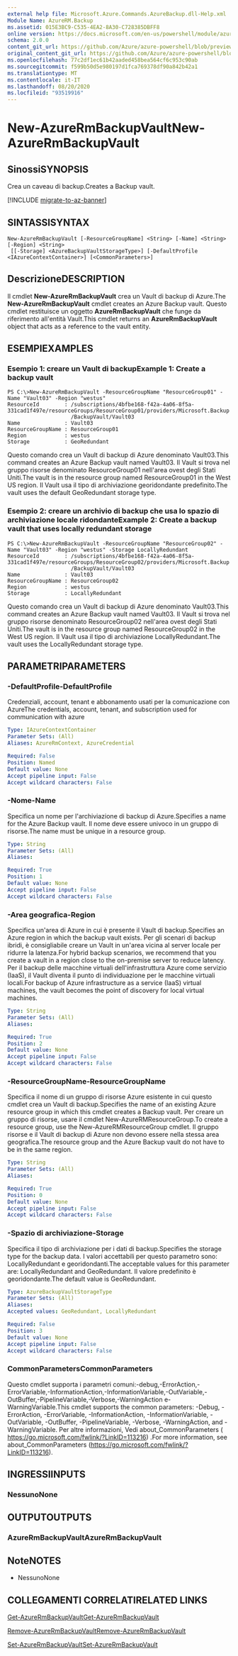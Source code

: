 ```yaml
---
external help file: Microsoft.Azure.Commands.AzureBackup.dll-Help.xml
Module Name: AzureRM.Backup
ms.assetid: 015E3BC9-C535-4EA2-8A30-C728385DBFF8
online version: https://docs.microsoft.com/en-us/powershell/module/azurerm.backup/new-azurermbackupvault
schema: 2.0.0
content_git_url: https://github.com/Azure/azure-powershell/blob/preview/src/ResourceManager/AzureBackup/Commands.AzureBackup/help/New-AzureRmBackupVault.md
original_content_git_url: https://github.com/Azure/azure-powershell/blob/preview/src/ResourceManager/AzureBackup/Commands.AzureBackup/help/New-AzureRmBackupVault.md
ms.openlocfilehash: 77c2df1ec61b42aaded458bea564cf6c953c90ab
ms.sourcegitcommit: f599b50d5e980197d1fca769378df90a842b42a1
ms.translationtype: MT
ms.contentlocale: it-IT
ms.lasthandoff: 08/20/2020
ms.locfileid: "93519916"
---
```

# <span data-ttu-id="52573-101">New-AzureRmBackupVault</span><span class="sxs-lookup"><span data-stu-id="52573-101">New-AzureRmBackupVault</span></span>

## <span data-ttu-id="52573-102">Sinossi</span><span class="sxs-lookup"><span data-stu-id="52573-102">SYNOPSIS</span></span>
<span data-ttu-id="52573-103">Crea un caveau di backup.</span><span class="sxs-lookup"><span data-stu-id="52573-103">Creates a Backup vault.</span></span>

[!INCLUDE [migrate-to-az-banner](../../includes/migrate-to-az-banner.md)]

## <span data-ttu-id="52573-104">SINTASSI</span><span class="sxs-lookup"><span data-stu-id="52573-104">SYNTAX</span></span>

```
New-AzureRmBackupVault [-ResourceGroupName] <String> [-Name] <String> [-Region] <String>
 [[-Storage] <AzureBackupVaultStorageType>] [-DefaultProfile <IAzureContextContainer>] [<CommonParameters>]
```

## <span data-ttu-id="52573-105">Descrizione</span><span class="sxs-lookup"><span data-stu-id="52573-105">DESCRIPTION</span></span>
<span data-ttu-id="52573-106">Il cmdlet **New-AzureRmBackupVault** crea un Vault di backup di Azure.</span><span class="sxs-lookup"><span data-stu-id="52573-106">The **New-AzureRmBackupVault** cmdlet creates an Azure Backup vault.</span></span>
<span data-ttu-id="52573-107">Questo cmdlet restituisce un oggetto **AzureRmBackupVault** che funge da riferimento all'entità Vault.</span><span class="sxs-lookup"><span data-stu-id="52573-107">This cmdlet returns an **AzureRmBackupVault** object that acts as a reference to the vault entity.</span></span>

## <span data-ttu-id="52573-108">ESEMPI</span><span class="sxs-lookup"><span data-stu-id="52573-108">EXAMPLES</span></span>

### <span data-ttu-id="52573-109">Esempio 1: creare un Vault di backup</span><span class="sxs-lookup"><span data-stu-id="52573-109">Example 1: Create a backup vault</span></span>
```
PS C:\>New-AzureRmBackupVault -ResourceGroupName "ResourceGroup01" -Name "Vault03" -Region "westus"
ResourceId        : /subscriptions/4bfbe168-f42a-4a06-8f5a-331cad1f497e/resourceGroups/ResourceGroup01/providers/Microsoft.Backup
                    /BackupVault/Vault03
Name              : Vault03
ResourceGroupName : ResourceGroup01
Region            : westus
Storage           : GeoRedundant
```

<span data-ttu-id="52573-110">Questo comando crea un Vault di backup di Azure denominato Vault03.</span><span class="sxs-lookup"><span data-stu-id="52573-110">This command creates an Azure Backup vault named Vault03.</span></span>
<span data-ttu-id="52573-111">Il Vault si trova nel gruppo risorse denominato ResourceGroup01 nell'area ovest degli Stati Uniti.</span><span class="sxs-lookup"><span data-stu-id="52573-111">The vault is in the resource group named ResourceGroup01 in the West US region.</span></span>
<span data-ttu-id="52573-112">Il Vault usa il tipo di archiviazione georidondante predefinito.</span><span class="sxs-lookup"><span data-stu-id="52573-112">The vault uses the default GeoRedundant storage type.</span></span>

### <span data-ttu-id="52573-113">Esempio 2: creare un archivio di backup che usa lo spazio di archiviazione locale ridondante</span><span class="sxs-lookup"><span data-stu-id="52573-113">Example 2: Create a backup vault that uses locally redundant storage</span></span>
```
PS C:\>New-AzureRmBackupVault -ResourceGroupName "ResourceGroup02" -Name "Vault03" -Region "westus" -Storage LocallyRedundant
ResourceId        : /subscriptions/4bfbe168-f42a-4a06-8f5a-331cad1f497e/resourceGroups/ResourceGroup02/providers/Microsoft.Backup
                    /BackupVault/Vault03
Name              : Vault03
ResourceGroupName : ResourceGroup02
Region            : westus
Storage           : LocallyRedundant
```

<span data-ttu-id="52573-114">Questo comando crea un Vault di backup di Azure denominato Vault03.</span><span class="sxs-lookup"><span data-stu-id="52573-114">This command creates an Azure Backup vault named Vault03.</span></span>
<span data-ttu-id="52573-115">Il Vault si trova nel gruppo risorse denominato ResourceGroup02 nell'area ovest degli Stati Uniti.</span><span class="sxs-lookup"><span data-stu-id="52573-115">The vault is in the resource group named ResourceGroup02 in the West US region.</span></span>
<span data-ttu-id="52573-116">Il Vault usa il tipo di archiviazione LocallyRedundant.</span><span class="sxs-lookup"><span data-stu-id="52573-116">The vault uses the LocallyRedundant storage type.</span></span>

## <span data-ttu-id="52573-117">PARAMETRI</span><span class="sxs-lookup"><span data-stu-id="52573-117">PARAMETERS</span></span>

### <span data-ttu-id="52573-118">-DefaultProfile</span><span class="sxs-lookup"><span data-stu-id="52573-118">-DefaultProfile</span></span>
<span data-ttu-id="52573-119">Credenziali, account, tenant e abbonamento usati per la comunicazione con Azure</span><span class="sxs-lookup"><span data-stu-id="52573-119">The credentials, account, tenant, and subscription used for communication with azure</span></span>

```yaml
Type: IAzureContextContainer
Parameter Sets: (All)
Aliases: AzureRmContext, AzureCredential

Required: False
Position: Named
Default value: None
Accept pipeline input: False
Accept wildcard characters: False
```

### <span data-ttu-id="52573-120">-Nome</span><span class="sxs-lookup"><span data-stu-id="52573-120">-Name</span></span>
<span data-ttu-id="52573-121">Specifica un nome per l'archiviazione di backup di Azure.</span><span class="sxs-lookup"><span data-stu-id="52573-121">Specifies a name for the Azure Backup vault.</span></span>
<span data-ttu-id="52573-122">Il nome deve essere univoco in un gruppo di risorse.</span><span class="sxs-lookup"><span data-stu-id="52573-122">The name must be unique in a resource group.</span></span>

```yaml
Type: String
Parameter Sets: (All)
Aliases: 

Required: True
Position: 1
Default value: None
Accept pipeline input: False
Accept wildcard characters: False
```

### <span data-ttu-id="52573-123">-Area geografica</span><span class="sxs-lookup"><span data-stu-id="52573-123">-Region</span></span>
<span data-ttu-id="52573-124">Specifica un'area di Azure in cui è presente il Vault di backup.</span><span class="sxs-lookup"><span data-stu-id="52573-124">Specifies an Azure region in which the backup vault exists.</span></span>
<span data-ttu-id="52573-125">Per gli scenari di backup ibridi, è consigliabile creare un Vault in un'area vicina al server locale per ridurre la latenza.</span><span class="sxs-lookup"><span data-stu-id="52573-125">For hybrid backup scenarios, we recommend that you create a vault in a region close to the on-premise server to reduce latency.</span></span>
<span data-ttu-id="52573-126">Per il backup delle macchine virtuali dell'infrastruttura Azure come servizio (IaaS), il Vault diventa il punto di individuazione per le macchine virtuali locali.</span><span class="sxs-lookup"><span data-stu-id="52573-126">For backup of Azure infrastructure as a service (IaaS) virtual machines, the vault becomes the point of discovery for local virtual machines.</span></span>

```yaml
Type: String
Parameter Sets: (All)
Aliases: 

Required: True
Position: 2
Default value: None
Accept pipeline input: False
Accept wildcard characters: False
```

### <span data-ttu-id="52573-127">-ResourceGroupName</span><span class="sxs-lookup"><span data-stu-id="52573-127">-ResourceGroupName</span></span>
<span data-ttu-id="52573-128">Specifica il nome di un gruppo di risorse Azure esistente in cui questo cmdlet crea un Vault di backup.</span><span class="sxs-lookup"><span data-stu-id="52573-128">Specifies the name of an existing Azure resource group in which this cmdlet creates a Backup vault.</span></span>
<span data-ttu-id="52573-129">Per creare un gruppo di risorse, usare il cmdlet New-AzureRMResourceGroup.</span><span class="sxs-lookup"><span data-stu-id="52573-129">To create a resource group, use the New-AzureRMResourceGroup cmdlet.</span></span>
<span data-ttu-id="52573-130">Il gruppo risorse e il Vault di backup di Azure non devono essere nella stessa area geografica.</span><span class="sxs-lookup"><span data-stu-id="52573-130">The resource group and the Azure Backup vault do not have to be in the same region.</span></span>

```yaml
Type: String
Parameter Sets: (All)
Aliases: 

Required: True
Position: 0
Default value: None
Accept pipeline input: False
Accept wildcard characters: False
```

### <span data-ttu-id="52573-131">-Spazio di archiviazione</span><span class="sxs-lookup"><span data-stu-id="52573-131">-Storage</span></span>
<span data-ttu-id="52573-132">Specifica il tipo di archiviazione per i dati di backup.</span><span class="sxs-lookup"><span data-stu-id="52573-132">Specifies the storage type for the backup data.</span></span>
<span data-ttu-id="52573-133">I valori accettabili per questo parametro sono: LocallyRedundant e georidondanti.</span><span class="sxs-lookup"><span data-stu-id="52573-133">The acceptable values for this parameter are: LocallyRedundant and GeoRedundant.</span></span>
<span data-ttu-id="52573-134">Il valore predefinito è georidondante.</span><span class="sxs-lookup"><span data-stu-id="52573-134">The default value is GeoRedundant.</span></span>

```yaml
Type: AzureBackupVaultStorageType
Parameter Sets: (All)
Aliases: 
Accepted values: GeoRedundant, LocallyRedundant

Required: False
Position: 3
Default value: None
Accept pipeline input: False
Accept wildcard characters: False
```

### <span data-ttu-id="52573-135">CommonParameters</span><span class="sxs-lookup"><span data-stu-id="52573-135">CommonParameters</span></span>
<span data-ttu-id="52573-136">Questo cmdlet supporta i parametri comuni:-debug,-ErrorAction,-ErrorVariable,-InformationAction,-InformationVariable,-OutVariable,-OutBuffer,-PipelineVariable,-Verbose,-WarningAction e-WarningVariable.</span><span class="sxs-lookup"><span data-stu-id="52573-136">This cmdlet supports the common parameters: -Debug, -ErrorAction, -ErrorVariable, -InformationAction, -InformationVariable, -OutVariable, -OutBuffer, -PipelineVariable, -Verbose, -WarningAction, and -WarningVariable.</span></span> <span data-ttu-id="52573-137">Per altre informazioni, Vedi about_CommonParameters ( https://go.microsoft.com/fwlink/?LinkID=113216) .</span><span class="sxs-lookup"><span data-stu-id="52573-137">For more information, see about_CommonParameters (https://go.microsoft.com/fwlink/?LinkID=113216).</span></span>

## <span data-ttu-id="52573-138">INGRESSI</span><span class="sxs-lookup"><span data-stu-id="52573-138">INPUTS</span></span>

### <span data-ttu-id="52573-139">Nessuno</span><span class="sxs-lookup"><span data-stu-id="52573-139">None</span></span>

## <span data-ttu-id="52573-140">OUTPUT</span><span class="sxs-lookup"><span data-stu-id="52573-140">OUTPUTS</span></span>

### <span data-ttu-id="52573-141">AzureRmBackupVault</span><span class="sxs-lookup"><span data-stu-id="52573-141">AzureRmBackupVault</span></span>

## <span data-ttu-id="52573-142">Note</span><span class="sxs-lookup"><span data-stu-id="52573-142">NOTES</span></span>
* <span data-ttu-id="52573-143">Nessuno</span><span class="sxs-lookup"><span data-stu-id="52573-143">None</span></span>

## <span data-ttu-id="52573-144">COLLEGAMENTI CORRELATI</span><span class="sxs-lookup"><span data-stu-id="52573-144">RELATED LINKS</span></span>

[<span data-ttu-id="52573-145">Get-AzureRmBackupVault</span><span class="sxs-lookup"><span data-stu-id="52573-145">Get-AzureRmBackupVault</span></span>](./Get-AzureRmBackupVault.md)

[<span data-ttu-id="52573-146">Remove-AzureRmBackupVault</span><span class="sxs-lookup"><span data-stu-id="52573-146">Remove-AzureRmBackupVault</span></span>](./Remove-AzureRmBackupVault.md)

[<span data-ttu-id="52573-147">Set-AzureRmBackupVault</span><span class="sxs-lookup"><span data-stu-id="52573-147">Set-AzureRmBackupVault</span></span>](./Set-AzureRmBackupVault.md)


